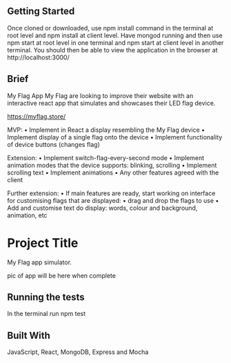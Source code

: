## Getting Started

Once cloned or downloaded, use npm install command in the terminal at root level and npm install at client level. Have mongod running and then use npm start at root level in one terminal and npm start at client level in another terminal. You should then be able to view the application in the browser at http://localhost:3000/

## Brief

My Flag App
My Flag are looking to improve their website with an interactive react app that simulates and showcases their LED flag device.

https://myflag.store/

MVP:
• Implement in React a display resembling the My Flag device
• Implement display of a single flag onto the device
• Implement functionality of device buttons (changes flag)

Extension:
• Implement switch-flag-every-second mode
• Implement animation modes that the device supports: blinking, scrolling
• Implement scrolling text
• Implement animations
• Any other features agreed with the client

Further extension:
• If main features are ready, start working on interface for customising flags that are
displayed:
• drag and drop the flags to use
• Add and customise text do display: words, colour and background, animation, etc

# Project Title

My Flag app simulator.


pic of app will be here when complete

## Running the tests

In the terminal run npm test

## Built With

JavaScript, React, MongoDB, Express and Mocha
